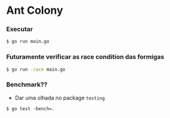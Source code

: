 # Ant Colony

### Executar

```bash
$ go run main.go
```

### Futuramente verificar as race condition das formigas

```bash
$ go run -race main.go
```


### Benchmark??

- Dar uma olhada no package `testing`

```
$ go test -bench=.
```
